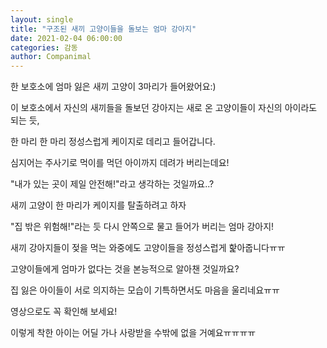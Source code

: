 ```yaml
---
layout: single
title: "구조된 새끼 고양이들을 돌보는 엄마 강아지"
date: 2021-02-04 06:00:00
categories: 감동
author: Companimal
---
```


한 보호소에 엄마 잃은 새끼 고양이 3마리가 들어왔어요:)

이 보호소에서 자신의 새끼들을 돌보던 강아지는 새로 온 고양이들이 자신의 아이라도 되는 듯,

한 마리 한 마리 정성스럽게 케이지로 데리고 들어갑니다.

심지어는 주사기로 먹이를 먹던 아이까지 데려가 버리는데요!

"내가 있는 곳이 제일 안전해!"라고 생각하는 것일까요..?

새끼 고양이 한 마리가 케이지를 탈출하려고 하자

"집 밖은 위험해!"라는 듯 다시 안쪽으로 물고 들어가 버리는 엄마 강아지!

새끼 강아지들이 젖을 먹는 와중에도 고양이들을 정성스럽게 핥아줍니다ㅠㅠ

고양이들에게 엄마가 없다는 것을 본능적으로 알아챈 것일까요?

집 잃은 아이들이 서로 의지하는 모습이 기특하면서도 마음을 울리네요ㅠㅠ

영상으로도 꼭 확인해 보세요!

이렇게 착한 아이는 어딜 가나 사랑받을 수밖에 없을 거예요ㅠㅠㅠㅠ
